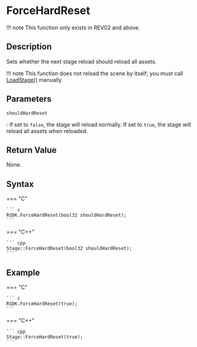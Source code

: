# ForceHardReset

!!! note
    This function only exists in REV02 and above.

## Description
Sets whether the next stage reload should reload all assets.

!!! note
    This function does not reload the scene by itself; you must call [LoadStage()](LoadStage.md) manually.

## Parameters
`shouldHardReset`

:   If set to `false`, the stage will reload normally. If set to `true`, the stage will reload all assets when reloaded.

## Return Value
None.

## Syntax
=== "C"

	``` c
	RSDK.ForceHardReset(bool32 shouldHardReset);
	```

=== "C++"

	``` cpp
	Stage::ForceHardReset(bool32 shouldHardReset);
	```

## Example
=== "C"

	``` c
	RSDK.ForceHardReset(true);
	```

=== "C++"

	``` cpp
	Stage::ForceHardReset(true);
	```